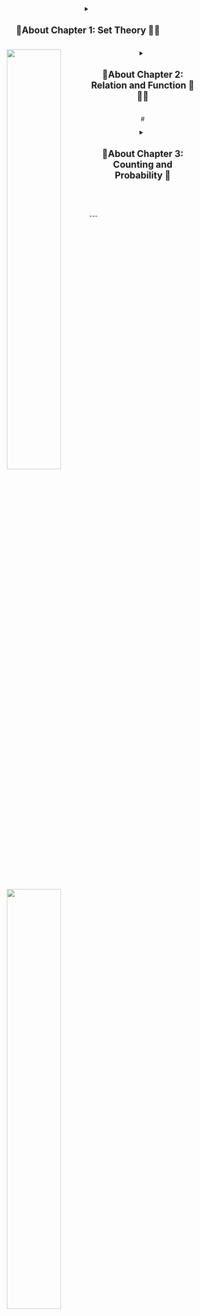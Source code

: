 
<header>
<details>
 <summary><h2>🚸About Chapter 1: Set Theory 🧑‍🏫</h2></summary>
**Chapter 1: Set Theory 🧑‍🏫**
In the first chapter of our discrete structures journey, we dive into the intriguing world of set theory. Imagine sets as little baskets holding mathematical goodies! 🧺 We explore the basics, from defining what a set is to performing set acrobatics with operations like union and intersection. It's like arranging a mathematical picnic where elements come together, forming relationships that set the stage for our entire adventure.
#
</details>
<p> <img align="left" width="50%" src="https://blogassets.leverageedu.com/blog/wp-content/uploads/2020/03/11170948/Set-Theory-Formulas.png" />

<details>
 <summary><h2>🚸About Chapter 2: Relation and Function 🤝🧑‍🏫</h2></summary>
Chapter 2 takes us into the realm of relations and functions, where math meets human connections! Think of functions as matchmakers, linking elements in unique ways. Relations, on the other hand, are the social network connections among elements. It's the math version of "it's not what you know, but who you know." We'll explore how these mathematical friendships play out and lay the groundwork for graph theory.
</details>
<p> <img align="left" width="50%" src="https://www.aplustopper.com/wp-content/uploads/2017/04/Definition-of-a-Relation-and-a-Function-1.png" />
#

<details>
 <summary><h2>🚸About Chapter 3: Counting and Probability 🎲</h2></summary>
Now, let's add a dash of excitement with counting and probability! 🎉 We delve into the art of possibilities, counting everything from the number of ways to arrange your closet to the likelihood of rolling a six on a die. It's like being a mathematical fortune teller, predicting outcomes with the mystical power of probability. Who knew counting could be this much fun?
#
</details>

</header>
---
